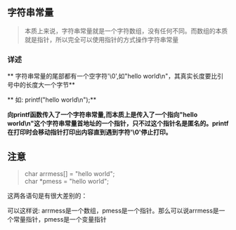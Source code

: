 ## 字符串常量


> 本质上来说，字符串常量就是一个字符数组，没有任何不同。而数组的本质就是指针，所以完全可以使用指针的方式操作字符串常量


### 详述

** 字符串常量的尾部都有一个空字符'\0',如"hello world\n"，其真实长度要比引号中的长度大一个字节**


** 如: printf("hello world\n");**


**向printf函数传入了一个字符串常量,而本质上是传入了一个指向"hello world\n"这个字符串常量首地址的一个指针，只不过这个指针名是匿名的。printf在打印时会移动指针打印出内容直到遇到字符'\0'停止打印。**

## 注意


> char arrmess[] = "hello world";<br/>
char *pmess = "hello world";

这两各语句是有很大差别的：


可以这样说: arrmess是一个数组，pmess是一个指针。那么可以说arrmess是一个常量指针，pmess是一个变量指针







